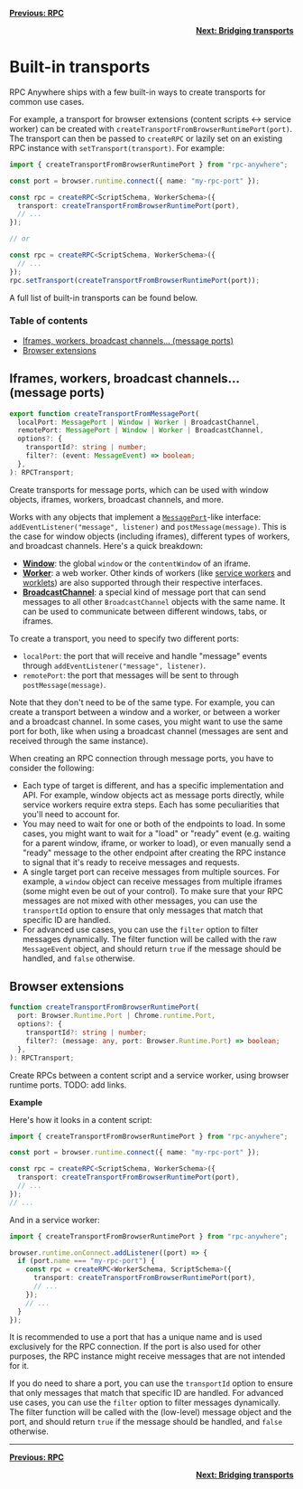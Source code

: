 <div align="left">

[**Previous: RPC**](./1-rpc.md)

</div>
<div align="right">

[**Next: Bridging transports**](./3-bridging-transports.md)

</div>

<h1>Built-in transports</h1>

RPC Anywhere ships with a few built-in ways to create transports for common use cases.

For example, a transport for browser extensions (content scripts ↔ service worker) can be created with `createTransportFromBrowserRuntimePort(port)`. The transport can then be passed to `createRPC` or lazily set on an existing RPC instance with `setTransport(transport)`. For example:

```ts
import { createTransportFromBrowserRuntimePort } from "rpc-anywhere";

const port = browser.runtime.connect({ name: "my-rpc-port" });

const rpc = createRPC<ScriptSchema, WorkerSchema>({
  transport: createTransportFromBrowserRuntimePort(port),
  // ...
});

// or

const rpc = createRPC<ScriptSchema, WorkerSchema>({
  // ...
});
rpc.setTransport(createTransportFromBrowserRuntimePort(port));
```

A full list of built-in transports can be found below.

<h3>Table of contents</h3>

<!-- vscode-markdown-toc -->

- [Iframes, workers, broadcast channels... (message ports)](#iframes-workers-broadcast-channels-message-ports)
- [Browser extensions](#browser-extensions)

<!-- vscode-markdown-toc-config
	numbering=false
	autoSave=true
	/vscode-markdown-toc-config -->
<!-- /vscode-markdown-toc -->

## <a name='Iframesworkersbroadcastchannels...messageports'></a>Iframes, workers, broadcast channels... (message ports)

```ts
export function createTransportFromMessagePort(
  localPort: MessagePort | Window | Worker | BroadcastChannel,
  remotePort: MessagePort | Window | Worker | BroadcastChannel,
  options?: {
    transportId?: string | number;
    filter?: (event: MessageEvent) => boolean;
  },
): RPCTransport;
```

Create transports for message ports, which can be used with window objects, iframes, workers, broadcast channels, and more.

Works with any objects that implement a [`MessagePort`](https://developer.mozilla.org/en-US/docs/Web/API/MessagePort)-like interface: `addEventListener("message", listener)` and `postMessage(message)`. This is the case for window objects (including iframes), different types of workers, and broadcast channels. Here's a quick breakdown:

- **[Window](https://developer.mozilla.org/en-US/docs/Web/API/Window)**: the global `window` or the `contentWindow` of an iframe.
- **[Worker](https://developer.mozilla.org/en-US/docs/Web/API/Worker)**: a web worker. Other kinds of workers (like [service workers](https://developer.mozilla.org/en-US/docs/Web/API/ServiceWorker) and [worklets](https://developer.mozilla.org/en-US/docs/Web/API/Worklet)) are also supported through their respective interfaces.
- **[BroadcastChannel](https://developer.mozilla.org/en-US/docs/Web/API/BroadcastChannel)**: a special kind of message port that can send messages to all other `BroadcastChannel` objects with the same name. It can be used to communicate between different windows, tabs, or iframes.

To create a transport, you need to specify two different ports:

- `localPort`: the port that will receive and handle "message" events through `addEventListener("message", listener)`.
- `remotePort`: the port that messages will be sent to through `postMessage(message)`.

Note that they don't need to be of the same type. For example, you can create a transport between a window and a worker, or between a worker and a broadcast channel. In some cases, you might want to use the same port for both, like when using a broadcast channel (messages are sent and received through the same instance).

When creating an RPC connection through message ports, you have to consider the following:

- Each type of target is different, and has a specific implementation and API. For example, window objects act as message ports directly, while service workers require extra steps. Each has some peculiarities that you'll need to account for.
- You may need to wait for one or both of the endpoints to load. In some cases, you might want to wait for a "load" or "ready" event (e.g. waiting for a parent window, iframe, or worker to load), or even manually send a "ready" message to the other endpoint after creating the RPC instance to signal that it's ready to receive messages and requests.
- A single target port can receive messages from multiple sources. For example, a `window` object can receive messages from multiple iframes (some might even be out of your control). To make sure that your RPC messages are not mixed with other messages, you can use the `transportId` option to ensure that only messages that match that specific ID are handled.
- For advanced use cases, you can use the `filter` option to filter messages dynamically. The filter function will be called with the raw `MessageEvent` object, and should return `true` if the message should be handled, and `false` otherwise.

<!-- TODO: add a few examples: iframes, workers, BroadcastChannel -->

## <a name='Browserextensions'></a>Browser extensions

```ts
function createTransportFromBrowserRuntimePort(
  port: Browser.Runtime.Port | Chrome.runtime.Port,
  options?: {
    transportId?: string | number;
    filter?: (message: any, port: Browser.Runtime.Port) => boolean;
  },
): RPCTransport;
```

Create RPCs between a content script and a service worker, using browser runtime ports. TODO: add links.

**Example**

Here's how it looks in a content script:

```ts
import { createTransportFromBrowserRuntimePort } from "rpc-anywhere";

const port = browser.runtime.connect({ name: "my-rpc-port" });

const rpc = createRPC<ScriptSchema, WorkerSchema>({
  transport: createTransportFromBrowserRuntimePort(port),
  // ...
});
// ...
```

And in a service worker:

```ts
import { createTransportFromBrowserRuntimePort } from "rpc-anywhere";

browser.runtime.onConnect.addListener((port) => {
  if (port.name === "my-rpc-port") {
    const rpc = createRPC<WorkerSchema, ScriptSchema>({
      transport: createTransportFromBrowserRuntimePort(port),
      // ...
    });
    // ...
  }
});
```

It is recommended to use a port that has a unique name and is used exclusively for the RPC connection. If the port is also used for other purposes, the RPC instance might receive messages that are not intended for it.

If you do need to share a port, you can use the `transportId` option to ensure that only messages that match that specific ID are handled. For advanced use cases, you can use the `filter` option to filter messages dynamically. The filter function will be called with the (low-level) message object and the port, and should return `true` if the message should be handled, and `false` otherwise.

---

<div align="left">

[**Previous: RPC**](./1-rpc.md)

</div>
<div align="right">

[**Next: Bridging transports**](./3-bridging-transports.md)

</div>
